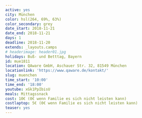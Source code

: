 ```yaml
---
active: yes
city: München
color: hsl(264, 69%, 63%)
color_secondary: grey
date_start: 2018-11-21
date_end: 2018-11-21
days: 1
deadline: 2018-11-20
extends: _layouts.camps
# headerimage: header01.jpg
holidays: Buß- und Betttag, Bayern
id: mue1811
location: QAware GmbH, Aschauer Str. 32, 81549 München
locationlink: 'https://www.qaware.de/kontakt/'
slug: muenchen
time_start: '10:00'
time_end: '18:00'
youtube: xGk1PpIbisU
meals: Mittagssnack
cost: 10€ (0€ wenn Familie es sich nicht leisten kann)
costlaptop: 5€ (0€ wenn Familie es sich nicht leisten kann)
teaser: yes
---
```

